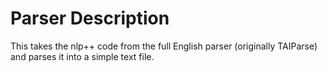 # Parser Description

This takes the nlp++ code from the full English parser (originally TAIParse) and parses it into a simple text file.
